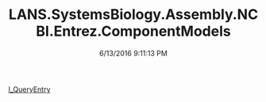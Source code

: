 ﻿---
title: LANS.SystemsBiology.Assembly.NCBI.Entrez.ComponentModels
date: 6/13/2016 9:11:13 PM
---

[I_QueryEntry](T-LANS.SystemsBiology.Assembly.NCBI.Entrez.ComponentModels.I_QueryEntry.html)

